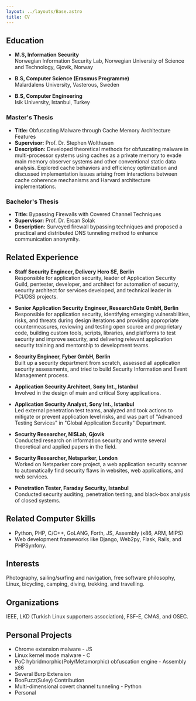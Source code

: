 ```yaml
---
layout: ../layouts/Base.astro
title: CV
---
```


## Education
- **M.S, Information Security**  
Norwegian Information Security Lab, Norwegian University of Science and Technology, Gjovik, Norway

- **B.S, Computer Science (Erasmus Programme)**  
Malardalens University, Vasterous, Sweden

- **B.S, Computer Engineering**  
Isik University, Istanbul, Turkey

### Master's Thesis
- **Title:** Obfuscating Malware through Cache Memory Architecture Features
- **Supervisor:** Prof. Dr. Stephen Wolthusen
- **Description:** Developed theoretical methods for obfuscating malware in multi-processor systems using caches as a private memory to evade main memory observer systems and other conventional static data analysis. Explored cache behaviors and efficiency optimization and discussed implementation issues arising from interactions between cache coherence mechanisms and Harvard architecture implementations.

### Bachelor's Thesis
- **Title:** Bypassing Firewalls with Covered Channel Techniques
- **Supervisor:** Prof. Dr. Ercan Solak
- **Description:** Surveyed firewall bypassing techniques and proposed a practical and distributed DNS tunneling method to enhance communication anonymity.

## Related Experience
- **Staff Security Engineer, Delivery Hero SE, Berlin**  
Responsible for application security, leader of Application Security Guild, pentester, developer, and architect for automation of security, security architect for services developed, and technical leader in PCI/DSS projects.

- **Senior Application Security Engineer, ResearchGate GmbH, Berlin**  
Responsible for application security, identifying emerging vulnerabilities, risks, and threats during design iterations and providing appropriate countermeasures, reviewing and testing open source and proprietary code, building custom tools, scripts, libraries, and platforms to test security and improve security, and delivering relevant application security training and mentorship to development teams.

- **Security Engineer, Fyber GmbH, Berlin**  
Built up a security department from scratch, assessed all application security assessments, and tried to build Security Information and Event Management process.

- **Application Security Architect, Sony Int., Istanbul**  
Involved in the design of main and critical Sony applications.

- **Application Security Analyst, Sony Int., Istanbul**  
Led external penetration test teams, analyzed and took actions to mitigate or prevent application level risks, and was part of "Advanced Testing Services" in "Global Application Security" Department.

- **Security Researcher, NISLab, Gjovik**  
Conducted research on information security and wrote several theoretical and applied papers in the field.

- **Security Researcher, Netsparker, London**  
Worked on Netsparker core project, a web application security scanner to automatically find security flaws in websites, web applications, and web services.

- **Penetration Tester, Faraday Security, Istanbul**  
Conducted security auditing, penetration testing, and black-box analysis of closed systems.

## Related Computer Skills
- Python, PHP, C/C++, GoLANG, Forth, JS, Assembly (x86, ARM, MIPS)
- Web development frameworks like Django, Web2py, Flask, Rails, and PHPSynfony.

## Interests
Photography, sailing/surfing and navigation, free software philosophy, Linux, bicycling, camping, diving, trekking, and travelling.

## Organizations
IEEE, LKD (Turkish Linux supporters association), FSF-E, CMAS, and OSEC.

## Personal Projects
- Chrome extension malware - JS
- Linux kernel mode malware - C
- PoC hybridmorphic(Poly/Metamorphic) obfuscation engine - Assembly x86
- Several Burp Extension
- BooFuzz(Suley) Contribution
- Multi-dimensional covert channel tunneling - Python
- Personal
